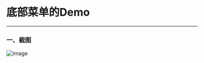 # 底部菜单的Demo
---
### 一、截图
![image](https://github.com/VainAnts/BottomNavigationView/screenshot/BottomNavigationView.png)
